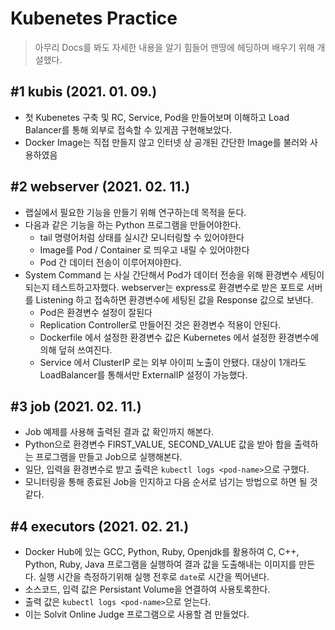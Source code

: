 # Kubenetes Practice

> 아무리 Docs를 봐도 자세한 내용을 알기 힘들어 맨땅에 헤딩하며 배우기 위해 개설했다.

## #1 kubis (2021. 01. 09.)

- 첫 Kubenetes 구축 및 RC, Service, Pod을 만들어보며 이해하고 Load Balancer를 통해 외부로 접속할 수 있게끔 구현해보았다.
- Docker Image는 직접 만들지 않고 인터넷 상 공개된 간단한 Image를 불러와 사용하였음

## #2 webserver (2021. 02. 11.)

- 랩실에서 필요한 기능을 만들기 위해 연구하는데 목적을 둔다.
- 다음과 같은 기능을 하는 Python 프로그램을 만들어야한다.
  - tail 명령어처럼 상태를 실시간 모니터링할 수 있어야한다
  - Image를 Pod / Container 로 띄우고 내릴 수 있어야한다
  - Pod 간 데이터 전송이 이루어져야한다.
- System Command 는 사실 간단해서 Pod가 데이터 전송을 위해 환경변수 세팅이 되는지 테스트하고자했다. webserver는 express로 환경변수로 받은 포트로 서버를 Listening 하고 접속하면 환경변수에 세팅된 값을 Response 값으로 보낸다.
  - Pod은 환경변수 설정이 잘된다
  - Replication Controller로 만들어진 것은 환경변수 적용이 안된다.
  - Dockerfile 에서 설정한 환경변수 값은 Kubernetes 에서 설정한 환경변수에 의해 덮혀 쓰여진다.
  - Service 에서 ClusterIP 로는 외부 아이피 노출이 안됐다. 대상이 1개라도 LoadBalancer를 통해서만 ExternalIP 설정이 가능했다.

## #3 job (2021. 02. 11.)

- Job 예제를 사용해 출력된 결과 값 확인까지 해본다.
- Python으로 환경변수 FIRST_VALUE, SECOND_VALUE 값을 받아 합을 출력하는 프로그램을 만들고 Job으로 실행해본다.
- 일단, 입력을 환경변수로 받고 출력은 `kubectl logs <pod-name>`으로 구했다.
- 모니터링을 통해 종료된 Job을 인지하고 다음 순서로 넘기는 방법으로 하면 될 것 같다.

## #4 executors (2021. 02. 21.)

- Docker Hub에 있는 GCC, Python, Ruby, Openjdk를 활용하여 C, C++, Python, Ruby, Java 프로그램을 실행하여 결과 값을 도출해내는 이미지를 만든다. 실행 시간을 측정하기위해 실행 전후로 `date`로 시간을 찍어낸다.
- 소스코드, 입력 값은 Persistant Volume을 연결하여 사용토록한다.
- 출력 값은 `kubectl logs <pod-name>`으로 얻는다.
- 이는 Solvit Online Judge 프로그램으로 사용할 겸 만들었다.